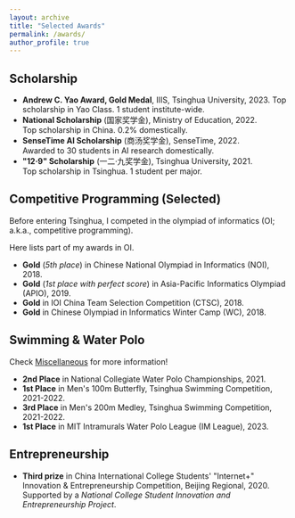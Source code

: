 ```yaml
---
layout: archive
title: "Selected Awards"
permalink: /awards/
author_profile: true
---
```


## Scholarship
* **Andrew C. Yao Award, Gold Medal**, IIIS, Tsinghua University, 2023.
  Top scholarship in Yao Class. 1 student institute-wide.
* **National Scholarship** (国家奖学金), Ministry of Education, 2022.  
  Top scholarship in China. 0.2% domestically.
* **SenseTime AI Scholarship** (商汤奖学金), SenseTime, 2022.  
  Awarded to 30 students in AI research domestically.
* **"12·9" Scholarship** (一二·九奖学金), Tsinghua University, 2021.  
  Top scholarship in Tsinghua. 1 student per major.

## Competitive Programming (Selected)
Before entering Tsinghua, I competed in the olympiad of informatics (OI; a.k.a., competitive programming).

Here lists part of my awards in OI.

* **Gold** (*5th place*) in Chinese National Olympiad in Informatics (NOI), 2018.
* **Gold** (*1st place with perfect score*) in Asia-Pacific Informatics Olympiad (APIO), 2019.
* **Gold** in IOI China Team Selection Competition (CTSC), 2018.
* **Gold** in Chinese Olympiad in Informatics Winter Camp (WC), 2018.

## Swimming & Water Polo
Check [Miscellaneous](../misc/) for more information!

* **2nd Place** in National Collegiate Water Polo Championships, 2021.
* **1st Place** in Men's 100m Butterfly, Tsinghua Swimming Competition, 2021-2022.
* **3rd Place** in Men's 200m Medley, Tsinghua Swimming Competition, 2021-2022.
* **1st Place** in MIT Intramurals Water Polo League (IM League), 2023.

## Entrepreneurship
* **Third prize** in China International College Students' "Internet+" Innovation & Entrepreneurship Competition, Beijing Regional, 2020.  
Supported by a *National College Student Innovation and Entrepreneurship Project*.
